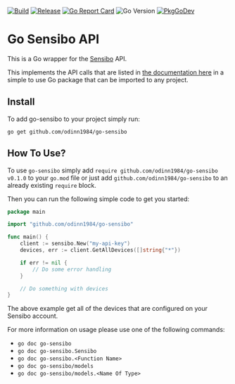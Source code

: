 [![Build](https://github.com/odinn1984/go-sensibo/actions/workflows/ci.yml/badge.svg)](https://github.com/odinn1984/go-sensibo/actions/workflows/ci.yml)
[![Release](https://github.com/odinn1984/go-sensibo/actions/workflows/release.yml/badge.svg)](https://github.com/odinn1984/go-sensibo/actions/workflows/release.yml)
[![Go Report Card](https://goreportcard.com/badge/github.com/odinn1984/go-sensibo)](https://goreportcard.com/report/github.com/odinn1984/go-sensibo)
![Go Version](https://img.shields.io/badge/go%20version-%3E=1.14-61CFDD.svg)
[![PkgGoDev](https://pkg.go.dev/badge/mod/github.com/odinn1984/go-sensibo)](https://pkg.go.dev/mod/github.com/odinn1984/go-sensibo)

# Go Sensibo API

This is a Go wrapper for the [Sensibo](https://sensibo.com) API.

This implements the API calls that are listed in [the documentation here](https://sensibo.github.io/) in a simple to use Go package that can be imported to any project.

## Install

To add go-sensibo to your project simply run:

```shell
go get github.com/odinn1984/go-sensibo
```

## How To Use?

To use `go-sensibo` simply add `require github.com/odinn1984/go-sensibo v0.1.0` to your `go.mod` file or just add `github.com/odinn1984/go-sensibo` to an already existing `require` block.

Then you can run the following simple code to get you started:

```go
package main

import "github.com/odinn1984/go-sensibo"

func main() {
    client := sensibo.New("my-api-key")
    devices, err := client.GetAllDevices([]string{"*"})

    if err != nil {
        // Do some error handling
    }

    // Do something with devices
}
```

The above example get all of the devices that are configured on your Sensibo account.

For more information on usage please use one of the following commands:

- `go doc go-sensibo`
- `go doc go-sensibo.Sensibo`
- `go doc go-sensibo.<Function Name>`
- `go doc go-sensibo/models`
- `go doc go-sensibo/models.<Name Of Type>`